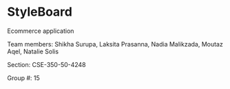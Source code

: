 # StyleBoard
Ecommerce application


Team members: Shikha Surupa, Laksita Prasanna, Nadia Malikzada, Moutaz Aqel, Natalie Solis 


Section: CSE-350-50-4248


Group #: 15
